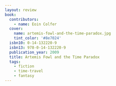 ```yaml
---
layout: review
book:
  contributors:
    - name: Eoin Colfer
  cover:
    name: artemis-fowl-and-the-time-paradox.jpg
    tint_color: '#8e7024'
  isbn10: 0-14-132220-9
  isbn13: 978-0-14-132220-9
  publication_year: 2009
  title: Artemis Fowl and the Time Paradox
  tags:
    - fiction
    - time-travel
    - fantasy
---
```

